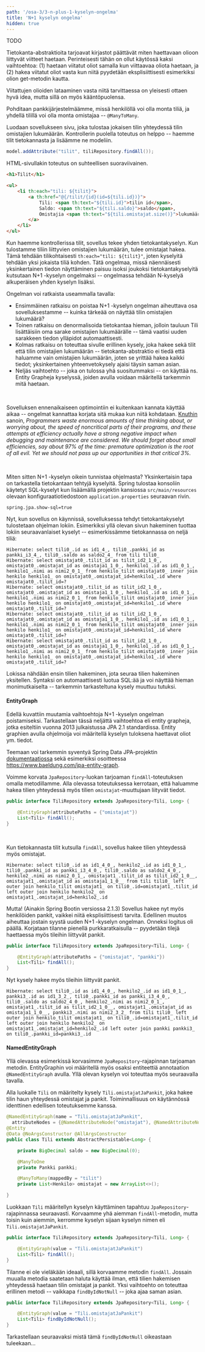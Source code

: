 ```yaml
---
path: '/osa-3/3-n-plus-1-kyselyn-ongelma'
title: 'N+1 kyselyn ongelma'
hidden: true
---
```


<text-box variant='learningObjectives' name='Oppimistavoitteet'>

TODO

</text-box>


Tietokanta-abstraktioita tarjoavat kirjastot päättävät miten haettavaan olioon liittyvät viitteet haetaan. Perinteisesti tähän on ollut käytössä kaksi vaihtoehtoa: (1) haetaan viitatut oliot samalla kun viittaavaa oliota haetaan, ja (2) hakea viitatut oliot vasta kun niitä pyydetään eksplisiittisesti esimerkiksi olion get-metodin kautta.

Viitattujen olioiden lataaminen vasta niitä tarvittaessa on yleisesti ottaen hyvä idea, mutta sillä on myös kääntöpuolensa.

Pohditaan pankkijärjestelmäämme, missä henkilöllä voi olla monta tiliä, ja yhdellä tilillä voi olla monta omistajaa -- `@ManyToMany`.

Luodaan sovellukseen sivu, joka tulostaa jokaisen tilin yhteydessä tilin omistajien lukumäärän. Kontrollerin puolella toteutus on helppo -- haemme tilit tietokannasta ja lisäämme ne modeliin.

```java
model.addAttribute("tilit", tiliRepository.findAll());
```

HTML-sivullakin toteutus on suhteellisen suoraviivainen.

```html
<h1>Tilit</h1>

<ul>
    <li th:each="tili: ${tilit}">
        <a th:href="@{/tilit/{id}(id=${tili.id})}">
            Tili: <span th:text="${tili.id}">tilin id</span>,
            Saldo: <span th:text="${tili.saldo}">saldo</span>,
            Omistajia <span th:text="${tili.omistajat.size()}">lukumäärä</span>
        </a>
    </li>
</ul>
```

Kun haemme kontrollerissa tilit, sovellus tekee yhden tietokantakyselyn. Kun tulostamme tiliin liittyvien omistajien lukumäärän, tulee omistajat hakea. Tämä tehdään tilikohtaisesti `th:each="tili: ${tilit}"`, joten kyselyitä tehdään yksi jokaista tiliä kohden. Tätä ongelmaa, missä näennäisesti yksinkertainen tiedon näyttäminen paisuu isoksi joukoksi tietokantakyselyitä kutsutaan N+1 -kyselyn ongelmaksi -- ongelmassa tehdään N-kyselyä alkuperäisen yhden kyselyn lisäksi.

Ongelman voi ratkaista useammalla tavalla:

- Ensimmäinen ratkaisu on poistaa N+1 -kyselyn ongelman aiheuttava osa sovelluksestamme -- kuinka tärkeää on näyttää tilin omistajien lukumäärä?
- Toinen ratkaisu on denormalisoida tietokantaa hieman, jolloin tauluun Tili lisättäisiin oma sarake omistajien lukumäärälle -- tämä vaatisi uuden sarakkeen tiedon ylläpidot automaattisesti.
- Kolmas ratkaisu on toteuttaa sivulle erillinen kysely, joka hakee sekä tilit että tilin omistajien lukumäärän -- tietokanta-abstraktio ei tiedä että haluamme vain omistajien lukumäärän, joten se yrittää hakea kaikki tiedot; yksinkertainen yhteenvetokysely ajaisi täysin saman asian.
- Neljäs vaihtoehto -- joka on tulossa yhä suositummaksi -- on käyttää ns. Entity Grapheja kyselyssä, joiden avulla voidaan määritellä tarkemmin mitä haetaan.

<br/>

Sovelluksen ennenaikaiseen optimointiin ei kuitenkaan kannata käyttää aikaa -- ongelmat kannattaa korjata sitä mukaa kun niitä kohdataan. <a href="https://en.wikipedia.org/wiki/Donald_Knuth" target="_blank">Knuthin</a> sanoin, *Programmers waste enormous amounts of time thinking about, or worrying about, the speed of noncritical parts of their programs, and these attempts at efficiency actually have a strong negative impact when debugging and maintenance are considered. We should forget about small efficiencies, say about 97% of the time: premature optimization is the root of all evil. Yet we should not pass up our opportunities in that critical 3%.*

<br/>

Miten sitten N+1 -kyselyn oikein tunnistaa ohjelmasta? Yksinkertaisin tapa on tarkastella tietokantaan tehtyjä kyselyitä. Spring tulostaa konsoliin käytetyt SQL-kyselyt kun lisäämällä projektin kansiossa `src/main/resources` olevaan konfiguraatiotiedostoon `application.properties` seuraavan rivin.

```
spring.jpa.show-sql=true
```

Nyt, kun sovellus on käynnissä, sovelluksessa tehdyt tietokantakyselyt tulostetaan ohjelman lokiin. Esimerkiksi yllä olevan sivun hakeminen tuottaa lokiin seuraavanlaiset kyselyt -- esimerkissämme tietokannassa on neljä tiliä:

```
Hibernate: select tili0_.id as id1_4_, tili0_.pankki_id as pankki_i3_4_, tili0_.saldo as saldo2_4_ from tili tili0_
Hibernate: select omistajat0_.tilit_id as tilit_id2_1_0_, omistajat0_.omistajat_id as omistaja1_1_0_, henkilo1_.id as id1_0_1_, henkilo1_.nimi as nimi2_0_1_ from henkilo_tilit omistajat0_ inner join henkilo henkilo1_ on omistajat0_.omistajat_id=henkilo1_.id where omistajat0_.tilit_id=?
Hibernate: select omistajat0_.tilit_id as tilit_id2_1_0_, omistajat0_.omistajat_id as omistaja1_1_0_, henkilo1_.id as id1_0_1_, henkilo1_.nimi as nimi2_0_1_ from henkilo_tilit omistajat0_ inner join henkilo henkilo1_ on omistajat0_.omistajat_id=henkilo1_.id where omistajat0_.tilit_id=?
Hibernate: select omistajat0_.tilit_id as tilit_id2_1_0_, omistajat0_.omistajat_id as omistaja1_1_0_, henkilo1_.id as id1_0_1_, henkilo1_.nimi as nimi2_0_1_ from henkilo_tilit omistajat0_ inner join henkilo henkilo1_ on omistajat0_.omistajat_id=henkilo1_.id where omistajat0_.tilit_id=?
Hibernate: select omistajat0_.tilit_id as tilit_id2_1_0_, omistajat0_.omistajat_id as omistaja1_1_0_, henkilo1_.id as id1_0_1_, henkilo1_.nimi as nimi2_0_1_ from henkilo_tilit omistajat0_ inner join henkilo henkilo1_ on omistajat0_.omistajat_id=henkilo1_.id where omistajat0_.tilit_id=?
```

Lokissa nähdään ensin tilien hakeminen, jota seuraa tilien hakeminen yksitellen. Syntaksi on automaattisesti luotua SQL:ää ja voi näyttää hieman monimutkaiselta -- tarkemmin tarkasteltuna kysely muuttuu tutuksi.

#### EntityGraph

Edellä kuvattiin muutamia vaihtoehtoja N+1 -kyselyn ongelman poistamiseksi. Tarkastellaan tässä neljättä vaihtoehtoa eli entity grapheja, jotka esiteltiin vuonna 2013 julkaistussa JPA 2.1 standardissa. Entity graphien avulla ohjelmoija voi määritellä kyselyn tuloksena haettavat oliot ym. tiedot.

Teemaan voi tarkemmin syventyä Spring Data JPA-projektin <a href="https://docs.spring.io/spring-data/jpa/docs/current/reference/html/" target="_blank">dokumentaatiossa</a> sekä esimerkiksi osoitteessa <a href="https://www.baeldung.com/jpa-entity-graph" target="_blank">https://www.baeldung.com/jpa-entity-graph</a>.

Voimme korvata `JpaRepository`-luokan tarjoaman `findAll`-toteutuksen omalla metodillamme. Alla olevassa toteutuksessa kerrotaan, että haluamme hakea tilien yhteydessä myös tilien `omistajat`-muuttujaan liityvät tiedot.

```java
public interface TiliRepository extends JpaRepository<Tili, Long> {

    @EntityGraph(attributePaths = {"omistajat"})
    List<Tili> findAll();
}
```

<br/>

Kun tietokannasta tilit kutsulla `findAll`, sovellus hakee tilien yhteydessä myös omistajat.

```
Hibernate: select tili0_.id as id1_4_0_, henkilo2_.id as id1_0_1_, tili0_.pankki_id as pankki_i3_4_0_, tili0_.saldo as saldo2_4_0_, henkilo2_.nimi as nimi2_0_1_, omistajat1_.tilit_id as tilit_id2_1_0__, omistajat1_.omistajat_id as omistaja1_1_0__ from tili tili0_ left outer join henkilo_tilit omistajat1_ on tili0_.id=omistajat1_.tilit_id left outer join henkilo henkilo2_ on omistajat1_.omistajat_id=henkilo2_.id
```

Mutta! (Ainakin Spring Bootin versiossa 2.1.3) Sovellus hakee nyt myös henkilöiden pankit, vaikkei niitä eksplisiittisesti tarvita. Edellinen muutos aiheuttaa jostain syystä uuden N+1 -kyselyn ongelman. Onneksi logitus oli päällä. Korjataan tilanne pienellä purkkaratkaisulla -- pyydetään tilejä haettaessa myös tileihin liittyvät pankit.

```java
public interface TiliRepository extends JpaRepository<Tili, Long> {

    @EntityGraph(attributePaths = {"omistajat", "pankki"})
    List<Tili> findAll();
}
```

Nyt kysely hakee myös tileihin liittyvät pankit.

```
Hibernate: select tili0_.id as id1_4_0_, henkilo2_.id as id1_0_1_, pankki3_.id as id1_3_2_, tili0_.pankki_id as pankki_i3_4_0_, tili0_.saldo as saldo2_4_0_, henkilo2_.nimi as nimi2_0_1_, omistajat1_.tilit_id as tilit_id2_1_0__, omistajat1_.omistajat_id as omistaja1_1_0__, pankki3_.nimi as nimi2_3_2_ from tili tili0_ left outer join henkilo_tilit omistajat1_ on tili0_.id=omistajat1_.tilit_id left outer join henkilo henkilo2_ on omistajat1_.omistajat_id=henkilo2_.id left outer join pankki pankki3_ on tili0_.pankki_id=pankki3_.id
```

#### NamedEntityGraph

Yllä olevassa esimerkissä korvasimme `JpaRepository`-rajapinnan tarjoaman metodin. EntityGraphin voi määritellä myös osaksi entiteettiä annotaation `@NamedEntityGraph` avulla. Yllä olevan kyselyn voi toteuttaa myös seuraavalla tavalla.

Alla luokalle `Tili` on määritelty kysely `Tili.omistajatJaPankit`, joka hakee tilin haun yhteydessä omistajat ja pankit. Toiminnallisuus on käytännössä identtinen edellisen toteutuksemme kanssa.

```java
@NamedEntityGraph(name = "Tili.omistajatJaPankit",
  attributeNodes = {@NamedAttributeNode("omistajat"), @NamedAttributeNode("pankki")})
@Entity
@Data @NoArgsConstructor @AllArgsConstructor
public class Tili extends AbstractPersistable<Long> {

    private BigDecimal saldo = new BigDecimal(0);

    @ManyToOne
    private Pankki pankki;

    @ManyToMany(mappedBy = "tilit")
    private List<Henkilo> omistajat = new ArrayList<>();

}
```

Luokkaan `Tili` määritellyn kyselyn käyttäminen tapahtuu `JpaRepository`-rajapinnassa seuraavasti. Korvaamme yhä aiemman `findAll`-metodin, mutta toisin kuin aiemmin, kerromme kyselyn sijaan kyselyn nimen eli `Tili.omistajatJaPankit`.

```java
public interface TiliRepository extends JpaRepository<Tili, Long> {

    @EntityGraph(value = "Tili.omistajatJaPankit")
    List<Tili> findAll();
}
```

Tilanne ei ole vieläkään ideaali, sillä korvaamme metodin `findAll`. Jossain muualla metodia saatetaan haluta käyttää ilman, että tilien hakemisen yhteydessä haetaan tilin omistajat ja pankit. Yksi vaihtoehto on toteuttaa erillinen metodi -- vaikkapa `findByIdNotNull` -- joka ajaa saman asian.


```java
public interface TiliRepository extends JpaRepository<Tili, Long> {

    @EntityGraph(value = "Tili.omistajatJaPankit")
    List<Tili> findByIdNotNull();
}
```

Tarkastellaan seuraavaksi mistä tämä `findByIdNotNull` oikeastaan tuleekaan...
